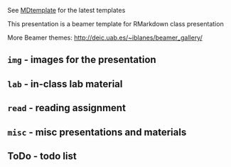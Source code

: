 See [MDtemplate](https://github.com/mdozmorov/MDtemplate) for the latest templates

This presentation is a beamer template for RMarkdown class presentation

More Beamer themes: http://deic.uab.es/~iblanes/beamer_gallery/

## `img` - images for the presentation

## `lab` - in-class lab material

## `read` - reading assignment

## `misc` - misc presentations and materials

## ToDo - todo list


